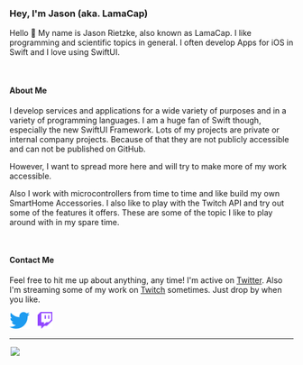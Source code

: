 ### Hey, I'm Jason (aka. LamaCap)

Hello 👋 My name is Jason Rietzke, also known as LamaCap.
I like programming and scientific topics in general. I often develop Apps for iOS in Swift and I love using SwiftUI.

<br>

#### About Me

I develop services and applications for a wide variety of purposes and in a variety of programming languages.
I am a huge fan of Swift though, especially the new SwiftUI Framework.
Lots of my projects are private or internal company projects. Because of that they are not publicly accessible and can not be published on GitHub.

However, I want to spread more here and will try to make more of my work accessible.

Also I work with microcontrollers from time to time and like build my own SmartHome Accessories. 
I also like to play with the Twitch API and try out some of the features it offers.
These are some of the topic I like to play around with in my spare time.

<br>

#### Contact Me

Feel free to hit me up about anything, any time! I'm active on [Twitter].
Also I'm streaming some of my work on [Twitch] sometimes. Just drop by when you like.

<p float="left">
<a href="https://twitter.com/JasonRietzke"><img src="/icons/twitter.png" height=30 style="margin-right: 10px;"></img></a>
<a href="https://www.twitch.tv/lamacap"><img src="/icons/twitch.png" height=30></img></a>
</p>

---

<img style="width: 500px; margin-left: calc(50% - 250px)" src="https://github-readme-stats.vercel.app/api?username=jason-rietzke&title_color=22aaff&icon_color=22aaff&show_icons=true"/>



[Twitch]: https://www.twitch.tv/lamacap
[Twitter]: https://twitter.com/JasonRietzke